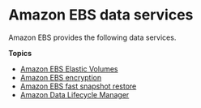 # Amazon EBS data services<a name="ebs-data-services"></a>

Amazon EBS provides the following data services\.

**Topics**
+ [Amazon EBS Elastic Volumes](ebs-modify-volume.md)
+ [Amazon EBS encryption](EBSEncryption.md)
+ [Amazon EBS fast snapshot restore](ebs-fast-snapshot-restore.md)
+ [Amazon Data Lifecycle Manager](snapshot-lifecycle.md)